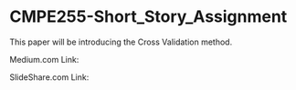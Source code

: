# CMPE255-Short_Story_Assignment

This paper will be introducing the Cross Validation method.

Medium.com Link:

SlideShare.com Link:

